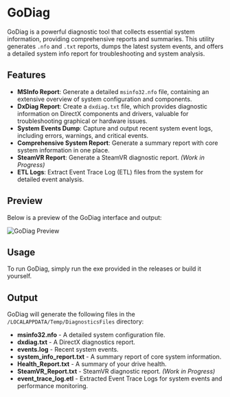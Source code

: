 # GoDiag

GoDiag is a powerful diagnostic tool that collects essential system information, providing comprehensive reports and summaries. This utility generates `.nfo` and `.txt` reports, dumps the latest system events, and offers a detailed system info report for troubleshooting and system analysis.

## Features

- **MSInfo Report**: Generate a detailed `msinfo32.nfo` file, containing an extensive overview of system configuration and components.
- **DxDiag Report**: Create a `dxdiag.txt` file, which provides diagnostic information on DirectX components and drivers, valuable for troubleshooting graphical or hardware issues.
- **System Events Dump**: Capture and output recent system event logs, including errors, warnings, and critical events.
- **Comprehensive System Report**: Generate a summary report with core system information in one place.
- **SteamVR Report**: Generate a SteamVR diagnostic report. *(Work in Progress)*
- **ETL Logs**: Extract Event Trace Log (ETL) files from the system for detailed event analysis.

## Preview

Below is a preview of the GoDiag interface and output:

![GoDiag Preview](https://cdn.hyrule.pics/52b31a0cd.png)

## Usage

To run GoDiag, simply run the exe provided in the releases or build it yourself.

## Output

GoDiag will generate the following files in the `/LOCALAPPDATA/Temp/DiagnosticsFiles` directory:

- **msinfo32.nfo** - A detailed system configuration file.
- **dxdiag.txt** - A DirectX diagnostics report.
- **events.log** - Recent system events.
- **system_info_report.txt** - A summary report of core system information.
- **Health_Report.txt** - A summary of your drive health.
- **SteamVR_Report.txt** - SteamVR diagnostic report. *(Work in Progress)*
- **event_trace_log.etl** - Extracted Event Trace Logs for system events and performance monitoring.

